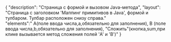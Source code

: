 {
"description": "Страница с формой и вызовом Java-метода",
"layout": "Страница с заголовком 'Маппинг примитивов в Java', формой и тулбаром. Тулбар расположен снизу справа."  
"elements":" А(поле ввода числа,a,обязательно для заполнения), B (поле ввода числа,b,обязательно для заполнения),
"Сложить"(кнопка,sum,при клике вызывается метод сложения полей 'A' и 'B')"
}